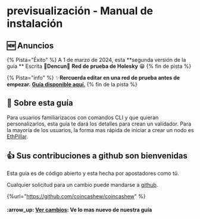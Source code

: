 # previsualización - Manual de instalación

## :new: Anuncios

{% Pista="Éxito" %}
A 1 de marzo de 2024, esta **segunda versión de la guía ** Escrita **🦉Dencun**🦉 **Red de prueba de Holesky** :grin:
{% fin de pista %}

{% Pista="info" %}
:sparkles:**Rercuerda editar en una red de prueba antes de empezar.** [**Guía disponible aquí.**](../guide-or-how-to-setup-a-validator-on-eth2-mainnet/)
{% fin de la pista %}

## :wrench: Sobre esta guía

Para usuarios familiarizacos con comandos CLI y que quieran personalizarlos, esta guía te dará los detalles para crean un validador. Para la mayoría de los usuarios, la forma mas rápida de iniciar a crear un nodo es [EthPillar](../ethpillar.md).

## :thumbsup: Sus contribuciones a github son bienvenidas

Esta guía es de código abierto y esta hecha por apostadores como tú.

Cualquier solicitud para un cambio puede mandarse a [github](https://github.com/coincashew/coincashew).

{%url="https://github.com/coincashew/coincashew" %}

#### :arrow\_up: [Ver cambios](../guide-or-how-to-setup-a-validator-on-eth2-mainnet/changelog.md): Ve lo mas nuevo de nuestra guía
